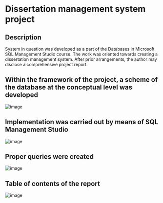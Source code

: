# Dissertation management system project 

## Description

System in question was developed as a part of the Databases in Microsoft SQL Management Studio course. The work was oriented towards creating a dissertation management system. After prior arrangements, the author may disclose a comprehensive project report. 

## Within the framework of the project, a scheme of the database at the conceptual level was developed 

![image](https://user-images.githubusercontent.com/47500680/161261249-7cfa7681-07ee-4b11-9877-0f6fe7dc774f.png)

## Implementation was carried out by means of SQL Management Studio

![image](https://user-images.githubusercontent.com/47500680/161261327-5746d1fa-ca97-4ced-8043-b98a1b72f369.png)

## Proper queries were created

![image](https://user-images.githubusercontent.com/47500680/161261402-1eeec87b-a4c5-4b4e-8904-64619746e35e.png)

## Table of contents of the report 

![image](https://user-images.githubusercontent.com/47500680/161261083-0f026dbf-8372-42f9-9d9c-6f8f2a22aa7b.png)


